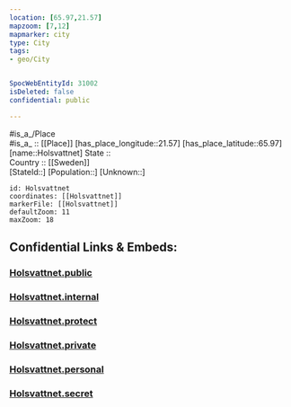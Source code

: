 ```yaml
---
location: [65.97,21.57] 
mapzoom: [7,12] 
mapmarker: city 
type: City
tags:
- geo/City


SpocWebEntityId: 31002
isDeleted: false
confidential: public

---
```

#is_a_/Place  
#is_a_ :: [[Place]] 
[has_place_longitude::21.57] 
[has_place_latitude::65.97] 
[name::Holsvattnet] 
State ::  
Country :: [[Sweden]]  
[StateId::] 
[Population::] 
[Unknown::] 


```leaflet
id: Holsvattnet
coordinates: [[Holsvattnet]] 
markerFile: [[Holsvattnet]] 
defaultZoom: 11 
maxZoom: 18
```


## Confidential Links & Embeds: 

### [Holsvattnet.public](/_public/\Earth\Continent\Europe\Europe~North\Sweden\Provinces~Sweden\Norrbotten\CityHolsvattnet.public.md) 

### [Holsvattnet.internal](/_internal/\Earth\Continent\Europe\Europe~North\Sweden\Provinces~Sweden\Norrbotten\CityHolsvattnet.internal.md) 

### [Holsvattnet.protect](/_protect/\Earth\Continent\Europe\Europe~North\Sweden\Provinces~Sweden\Norrbotten\CityHolsvattnet.protect.md) 

### [Holsvattnet.private](/_private/\Earth\Continent\Europe\Europe~North\Sweden\Provinces~Sweden\Norrbotten\CityHolsvattnet.private.md) 

### [Holsvattnet.personal](/_personal/\Earth\Continent\Europe\Europe~North\Sweden\Provinces~Sweden\Norrbotten\CityHolsvattnet.personal.md) 

### [Holsvattnet.secret](/_secret/\Earth\Continent\Europe\Europe~North\Sweden\Provinces~Sweden\Norrbotten\CityHolsvattnet.secret.md)

